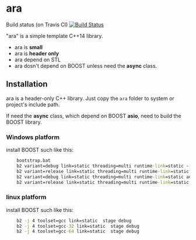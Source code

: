 # ara

Build status (on Travis CI) [![Build Status](https://travis-ci.org/phalanger/ara.svg?branch=master)](https://travis-ci.org/phalanger/ara)

"ara" is a simple template C++14 library.

* ara is **small**
* ara is **header only**
* ara depend on STL
* ara dosn't depend on BOOST unless need the **async** class.

## Installation

ara is a header-only C++ library. Just copy the `ara` folder to system or project's include path.

If need the **async** class, which depend on BOOST **asio**, need to build the BOOST library.

### Windows platform

install BOOST such like this:

~~~~~~~~~~bat
    bootstrap.bat
    b2 variant=debug link=static threading=multi runtime-link=static --without-python
    b2 variant=release link=static threading=multi runtime-link=static --without-python
    b2 variant=debug link=static threading=multi runtime-link=static address-model=64 --without-python
    b2 variant=release link=static threading=multi runtime-link=static address-model=64 --without-python
~~~~~~~~~~

### linux platform

install BOOST such like this:

~~~~~~~~~~bat
    b2 -j 4 toolset=gcc link=static  stage debug
    b2 -j 4 toolset=gcc-32 link=static  stage debug
    b2 -j 4 toolset=gcc-64 link=static  stage debug
~~~~~~~~~~
